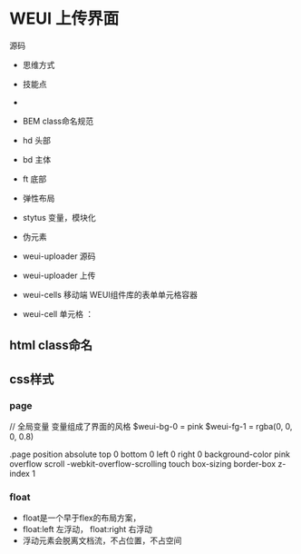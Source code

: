 # WEUI 上传界面
源码
- 思维方式
- 技能点
 - 
 - BEM  class命名规范
  - hd 头部
  - bd 主体
  - ft 底部
 - 弹性布局
 - stytus 变量，模块化
 - 伪元素

- weui-uploader 源码
 - weui-uploader 上传
 - weui-cells 移动端 WEUI组件库的表单单元格容器 
  - weui-cell 单元格 ： 



## html class命名


## css样式
### page 

// 全局变量 变量组成了界面的风格
$weui-bg-0 = pink
$weui-fg-1 = rgba(0, 0, 0, 0.8)

.page
    <!-- 铺满整屏  给html  body 标签设置 高度100%  这样才能铺满整屏  否则只有中间的内容会铺满  上下会有空白 -->
    position absolute
    top 0
    bottom 0
    left 0
    right 0
    background-color pink
    overflow scroll
    <!-- overflow-scrolling弹性滚动 让滚动更敏感  滚动时会感受滑动的力度 -->
    <!-- webkit 是chrome浏览器内核的代号  带上这个前缀代表只能在这个浏览器中使用  移动端（苹果 安卓）都是使用webkit内核-->
    -webkit-overflow-scrolling touch
    <!-- 这里使用怪异盒子模型是为了  让padding 不撑开盒子  而是撑开内容  这样才能让内容居中 
        - 保证组件尺寸计算一致性，避免嵌套元素因 padding 导致布局错乱
         简化响应式布局代码，无需手动调整 width 来抵消 padding 影响
     -->
    box-sizing border-box
    z-index 1


### float
- float是一个早于flex的布局方案，
- float:left 左浮动， float:right 右浮动
- 浮动元素会脱离文档流，不占位置，不占空间

